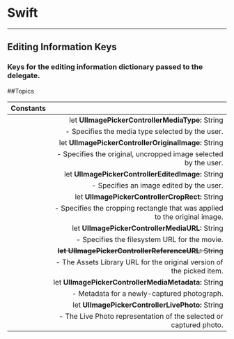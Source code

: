 # Swift

----------

## Editing Information Keys

### Keys for the editing information dictionary passed to the delegate.

##Topics

| Constants        |           | 
| ------------- |-------------:|
|     | let **UIImagePickerControllerMediaType:** String |
|     | - Specifies the media type selected by the user. |
|     | let **UIImagePickerControllerOriginalImage:** String |
|     | - Specifies the original, uncropped image selected by the user. |
|     | let **UIImagePickerControllerEditedImage:** String |
|     | - Specifies an image edited by the user. |
|     | let **UIImagePickerControllerCropRect:** String |
|     | - Specifies the cropping rectangle that was applied to the original image. |
|     | let **UIImagePickerControllerMediaURL:** String |
|     | - Specifies the filesystem URL for the movie. |
|     | ~~**let UIImagePickerControllerReferenceURL:** String~~ |
|     | - The Assets Library URL for the original version of the picked item. |
|     | let **UIImagePickerControllerMediaMetadata:** String |
|     | - Metadata for a newly-captured photograph. |
|     | let **UIImagePickerControllerLivePhoto:** String |
|     | - The Live Photo representation of the selected or captured photo. |
